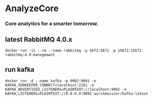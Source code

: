 # AnalyzeCore

### Core analytics for a smarter tomorrow.

## latest RabbitMQ 4.0.x
```shell
docker run -it --rm --name rabbitmq -p 5672:5672 -p 15672:15672 rabbitmq:4.0-management
```

## run kafka
```shell
docker run -d --name kafka -p 9092:9092 -e KAFKA_ZOOKEEPER_CONNECT=localhost:2181 -e KAFKA_ADVERTISED_LISTENERS=PLAINTEXT://localhost:9092 -e KAFKA_LISTENERS=PLAINTEXT://0.0.0.0:9092 wurstmeister/kafka:latest
```
